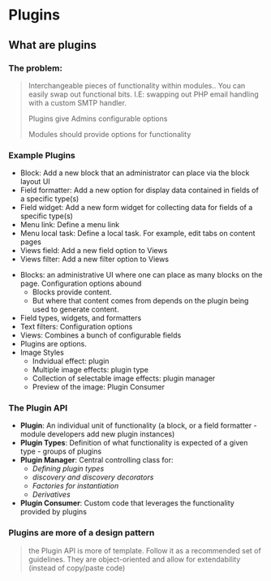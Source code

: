 # Plugins

## What are plugins

### The problem:

> Interchangeable pieces of functionality within modules.. You can easily swap out functional bits. I.E: swapping out PHP email handling with a custom SMTP handler.
> 
> Plugins give Admins configurable options
> 
> Modules should provide options for functionality
> 

### Example Plugins
>
* Block: Add a new block that an administrator can place via the block layout UI
* Field formatter: Add a new option for display data contained in fields of a specific type(s)
* Field widget: Add a new form widget for collecting data for fields of a specific type(s)
* Menu link: Define a menu link
* Menu local task: Define a local task. For example, edit tabs on content pages
* Views field: Add a new field option to Views
* Views filter: Add a new filter option to Views



- Blocks: an administrative UI where one can place as many blocks on the page. Configuration options abound
	- Blocks provide content.
	- But where that content comes from depends on the plugin being used to generate content. 
- Field types, widgets, and formatters
- Text filters: Configuration options
- Views: Combines a bunch of configurable fields
- Plugins are options. 
- Image Styles 
	- Indvidual effect: plugin
	- Multiple image effects: plugin type
	- Collection of selectable image effects: plugin manager
	- Preview of the image: Plugin Consumer 

### The Plugin API   

* **Plugin**: An individual unit of functionality (a block, or a field formatter - module developers add new plugin instances)
* **Plugin Types**: Definition of what functionality is expected of a given type - groups of plugins
* **Plugin Manager**: Central controlling class for:
	* *Defining plugin types* 
	* *discovery and discovery decorators* 
	* *Factories for instantiation*
	* *Derivatives*
* **Plugin Consumer**: Custom code that leverages the functionality provided by plugins

### Plugins are more of a design pattern

> the Plugin API is more of template. Follow it as a recommended set of guidelines. 
> They are object-oriented and allow for extendability (instead of copy/paste code)